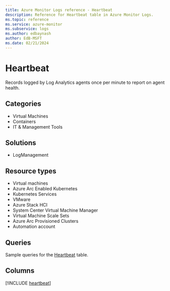 ```yaml
---
title: Azure Monitor Logs reference - Heartbeat
description: Reference for Heartbeat table in Azure Monitor Logs.
ms.topic: reference
ms.service: azure-monitor
ms.subservice: logs
ms.author: edbaynash
author: EdB-MSFT
ms.date: 02/21/2024
---
```


# Heartbeat

Records logged by Log Analytics agents once per minute to report on agent health.


## Categories

- Virtual Machines
- Containers
- IT & Management Tools

## Solutions

- LogManagement

## Resource types

- Virtual machines
- Azure Arc Enabled Kubernetes
- Kubernetes Services
- VMware
- Azure Stack HCI
- System Center Virtual Machine Manager
- Virtual Machine Scale Sets
- Azure Arc Provisioned Clusters
- Automation account

## Queries

 Sample queries for the [Heartbeat](/azure/azure-monitor/reference/queries/heartbeat) table.


## Columns
  
[!INCLUDE [heartbeat](.././tables/includes/heartbeat-include.md)]
